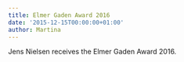 ```yaml
---
title: Elmer Gaden Award 2016
date: '2015-12-15T00:00:00+01:00'
author: Martina
---
```

Jens Nielsen receives the Elmer Gaden Award 2016.
